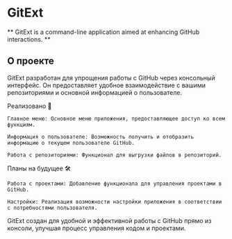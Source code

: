 # GitExt

** GitExt is a command-line application aimed at enhancing GitHub interactions. **

## О проекте

GitExt разработан для упрощения работы с GitHub через консольный интерфейс. Он предоставляет удобное взаимодействие с вашими репозиториями и основной информацией о пользователе.

Реализовано 🚀

    Главное меню: Основное меню приложения, предоставляющее доступ ко всем функциям.

    Информация о пользователе: Возможность получить и отобразить информацию о текущем пользователе GitHub.

    Работа с репозиториями: Функционал для выгрузки файлов в репозиторий.

Планы на будущее 🛠️

    Работа с проектами: Добавление функционала для управления проектами в GitHub.

    Настройки: Реализация возможности настройки приложения в соответствии с потребностями пользователя.

GitExt создан для удобной и эффективной работы с GitHub прямо из консоли, улучшая процесс управления кодом и проектами.
